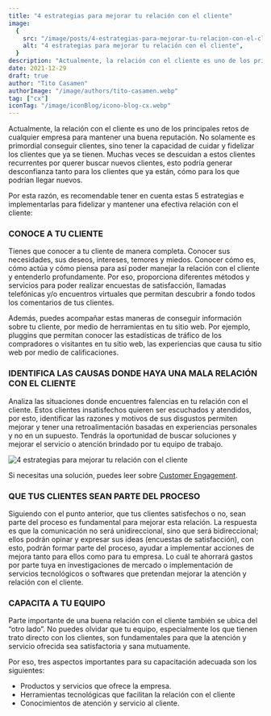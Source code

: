 ```yaml
---
title: "4 estrategias para mejorar tu relación con el cliente"
image:
  {
    src: "/image/posts/4-estrategias-para-mejorar-tu-relacion-con-el-cliente-1024x576.webp",
    alt: "4 estrategias para mejorar tu relación con el cliente",
  }
description: "Actualmente, la relación con el cliente es uno de los principales retos de cualquier empresa para mantener una buena reputación. No solamente es primordial conseguir clientes, sino tener la capacidad de cuidar y fidelizar los clientes que ya se tienen. "
date: 2021-12-29
draft: true
author: "Tito Casamen"
authorImage: "/image/authors/tito-casamen.webp"
tag: ["cx"]
iconTag: "/image/iconBlog/icono-blog-cx.webp"
---
```

Actualmente, la relación con el cliente es uno de los principales retos de cualquier empresa para mantener una buena reputación. No solamente es primordial conseguir clientes, sino tener la capacidad de cuidar y fidelizar los clientes que ya se tienen. Muchas veces se descuidan a estos clientes recurrentes por querer buscar nuevos clientes, esto podría generar desconfianza tanto para los clientes que ya están, cómo para los que podrían llegar nuevos.

Por esta razón, es recomendable tener en cuenta estas 5 estrategias e implementarlas para fidelizar y mantener una efectiva relación con el cliente:

### CONOCE A TU CLIENTE
Tienes que conocer a tu cliente de manera completa. Conocer sus necesidades, sus deseos, intereses, temores y miedos. Conocer cómo es, cómo actúa y cómo piensa para así poder manejar la relación con el cliente y entenderlo profundamente. Por eso, proporciona diferentes métodos y servicios para poder realizar encuestas de satisfacción, llamadas telefónicas y/o encuentros virtuales que permitan descubrir a fondo todos los comentarios de tus clientes.

Además, puedes acompañar estas maneras de conseguir información sobre tu cliente, por medio de herramientas en tu sitio web. Por ejemplo, pluggins que permitan conocer las estadísticas de tráfico de los compradores o visitantes en tu sitio web, las experiencias que causa tu sitio web por medio de calificaciones.

### IDENTIFICA LAS CAUSAS DONDE HAYA UNA MALA RELACIÓN CON EL CLIENTE
Analiza las situaciones donde encuentres falencias en tu relación con el cliente. Estos clientes insatisfechos quieren ser escuchados y atendidos, por esto, identificar las razones y motivos de sus disgustos permiten mejorar y tener una retroalimentación basadas en experiencias personales y no en un supuesto. Tendrás la oportunidad de buscar soluciones y mejorar el servicio o atención brindado por tu equipo de trabajo.


![4 estrategias para mejorar tu relación con el cliente](/image/posts/4-estrategias-para-mejorar-tu-relacion-con-el-cliente-1024x576.webp)

Si necesitas una solución, puedes leer sobre [Customer Engagement](/experiencia-del-cliente).

### QUE TUS CLIENTES SEAN PARTE DEL PROCESO 
Siguiendo con el punto anterior, que tus clientes satisfechos o no, sean parte del proceso es fundamental para mejorar esta relación. La respuesta es que la comunicación no será unidireccional, sino que será bidireccional; ellos podrán opinar y expresar sus ideas (encuestas de satisfacción), con esto, podrán formar parte del proceso, ayudar a implementar acciones de mejora tanto para ellos como para tu empresa. Lo cuál te ahorrará gastos por parte tuya en investigaciones de mercado o implementación de servicios tecnológicos o softwares que pretendan mejorar la atención y relación con el cliente.

### CAPACITA A TU EQUIPO
Parte importante de una buena relación con el cliente también se ubica del “otro lado”. No puedes olvidar que tu equipo, especialmente los que tienen trato directo con los clientes, son fundamentales para que la atención y servicio ofrecida sea satisfactoria y sana mutuamente. 

Por eso, tres aspectos importantes para su capacitación adecuada son los siguientes:

- Productos y servicios que ofrece la empresa.
- Herramientas tecnológicas que facilitan la relación con el cliente
- Conocimientos de atención y servicio al cliente.